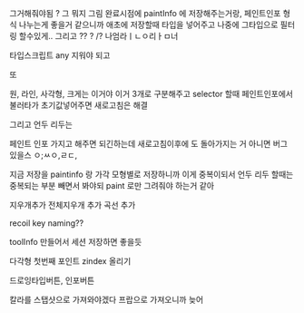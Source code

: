 그거해줘야됨 ? 그 뭐지 그림 완료시점에 paintInfo 에 저장해주는거랑, 페인트인포 형식 나누는게 좋을거 같으니까 애초에 저장할때 타입을 넣어주고 나중에 그타입으로 필터링 할수있게..
그리고 ?? ? /? 나엄라ㅣㄴㅇ리ㅏㅁ너

타입스크립트 any 지워야 되고

또

원, 라인, 사각형, 크게는 이거야 이거 3개로 구분해주고 selector 할때 페인트인포에서 불러타가 초기값넣어주면 새로고침은 해결

그리고 언두 리두는

페인트 인포 가지고 해주면 되긴하는데 새로고침이후에 도 돌아가지는 거 아니면 버그 있을스 ㅇ;ㅆㅇ,ㄹㄷ,

지금 저장을 paintinfo 랑 가각 모형별로 저장하니까
이게 중복이되서 언두 리두 할때는 중복되는 부분 빼면서 봐야되 paint 로만 그려줘야 하는거 같아

지우개추가
전체지우개 추가
곡선 추가

recoil key naming??

toolInfo 만들어서 세션 저장하면 좋을듯

다각형 첫번째 포인트 zindex 올리기

드로잉타입버튼, 인포버튼

칼라를 스탭샷으로 가져와야겠다 프랍으로 가져오니까 늦어
